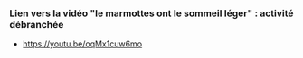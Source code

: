 ### Lien vers la vidéo "le marmottes ont le sommeil léger" : activité débranchée
- https://youtu.be/oqMx1cuw6mo
